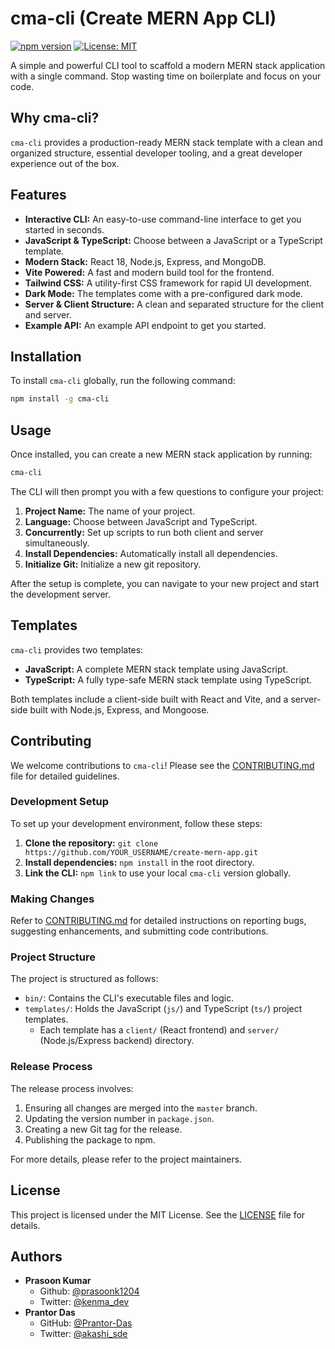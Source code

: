 # cma-cli (Create MERN App CLI)

[![npm version](https://img.shields.io/npm/v/cma-cli.svg)](https://www.npmjs.com/package/cma-cli)
[![License: MIT](https://img.shields.io/badge/License-MIT-yellow.svg)](https://opensource.org/licenses/MIT)

A simple and powerful CLI tool to scaffold a modern MERN stack application with a single command. Stop wasting time on boilerplate and focus on your code.

## Why cma-cli?

`cma-cli` provides a production-ready MERN stack template with a clean and organized structure, essential developer tooling, and a great developer experience out of the box.

## Features

- **Interactive CLI:** An easy-to-use command-line interface to get you started in seconds.
- **JavaScript & TypeScript:** Choose between a JavaScript or a TypeScript template.
- **Modern Stack:** React 18, Node.js, Express, and MongoDB.
- **Vite Powered:** A fast and modern build tool for the frontend.
- **Tailwind CSS:** A utility-first CSS framework for rapid UI development.
- **Dark Mode:** The templates come with a pre-configured dark mode.
- **Server & Client Structure:** A clean and separated structure for the client and server.
- **Example API:** An example API endpoint to get you started.

## Installation

To install `cma-cli` globally, run the following command:

```bash
npm install -g cma-cli
```

## Usage

Once installed, you can create a new MERN stack application by running:

```bash
cma-cli
```

The CLI will then prompt you with a few questions to configure your project:

1.  **Project Name:** The name of your project.
2.  **Language:** Choose between JavaScript and TypeScript.
3.  **Concurrently:** Set up scripts to run both client and server simultaneously.
4.  **Install Dependencies:** Automatically install all dependencies.
5.  **Initialize Git:** Initialize a new git repository.

After the setup is complete, you can navigate to your new project and start the development server.

## Templates

`cma-cli` provides two templates:

- **JavaScript:** A complete MERN stack template using JavaScript.
- **TypeScript:** A fully type-safe MERN stack template using TypeScript.

Both templates include a client-side built with React and Vite, and a server-side built with Node.js, Express, and Mongoose.

## Contributing

We welcome contributions to `cma-cli`! Please see the [CONTRIBUTING.md](CONTRIBUTING.md) file for detailed guidelines.

### Development Setup

To set up your development environment, follow these steps:

1.  **Clone the repository:** `git clone https://github.com/YOUR_USERNAME/create-mern-app.git`
2.  **Install dependencies:** `npm install` in the root directory.
3.  **Link the CLI:** `npm link` to use your local `cma-cli` version globally.

### Making Changes

Refer to [CONTRIBUTING.md](CONTRIBUTING.md) for detailed instructions on reporting bugs, suggesting enhancements, and submitting code contributions.

### Project Structure

The project is structured as follows:

-   `bin/`: Contains the CLI's executable files and logic.
-   `templates/`: Holds the JavaScript (`js/`) and TypeScript (`ts/`) project templates.
    -   Each template has a `client/` (React frontend) and `server/` (Node.js/Express backend) directory.

### Release Process

The release process involves:

1.  Ensuring all changes are merged into the `master` branch.
2.  Updating the version number in `package.json`.
3.  Creating a new Git tag for the release.
4.  Publishing the package to npm.

For more details, please refer to the project maintainers.


## License

This project is licensed under the MIT License. See the [LICENSE](LICENSE) file for details.


## Authors

-   **Prasoon Kumar**
    -   Github: [@prasoonk1204](https://github.com/prasoonk1204)
    -   Twitter: [@kenma_dev](https://x.com/kenma_dev)
-   **Prantor Das**
    -   GitHub: [@Prantor-Das](https://github.com/Prantor-Das)
    -   Twitter: [@akashi_sde](https://x.com/akashi_sde)
